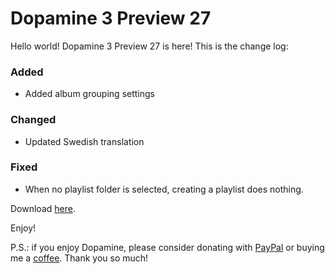 # Dopamine 3 Preview 27

Hello world! Dopamine 3 Preview 27 is here! This is the change log:


### Added

-   Added album grouping settings

### Changed

-   Updated Swedish translation

### Fixed

-   When no playlist folder is selected, creating a playlist does nothing.

Download [here](https://github.com/digimezzo/dopamine/releases/tag/v3.0.0-preview.27).

Enjoy!

P.S.: if you enjoy Dopamine, please consider donating with [PayPal](https://www.paypal.com/donate/?hosted_button_id=N9Z4D62P24KRU) or buying me a [coffee](https://ko-fi.com/S6S11K63U). Thank you so much!
